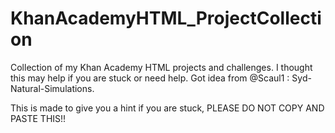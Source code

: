 # KhanAcademyHTML_ProjectCollection
Collection of my Khan Academy HTML projects and challenges.
I thought this may help if you are stuck or need help.
Got idea from @Scaul1 : Syd-Natural-Simulations.

This is made to give you a hint if you are stuck, PLEASE DO NOT COPY AND PASTE THIS!!
